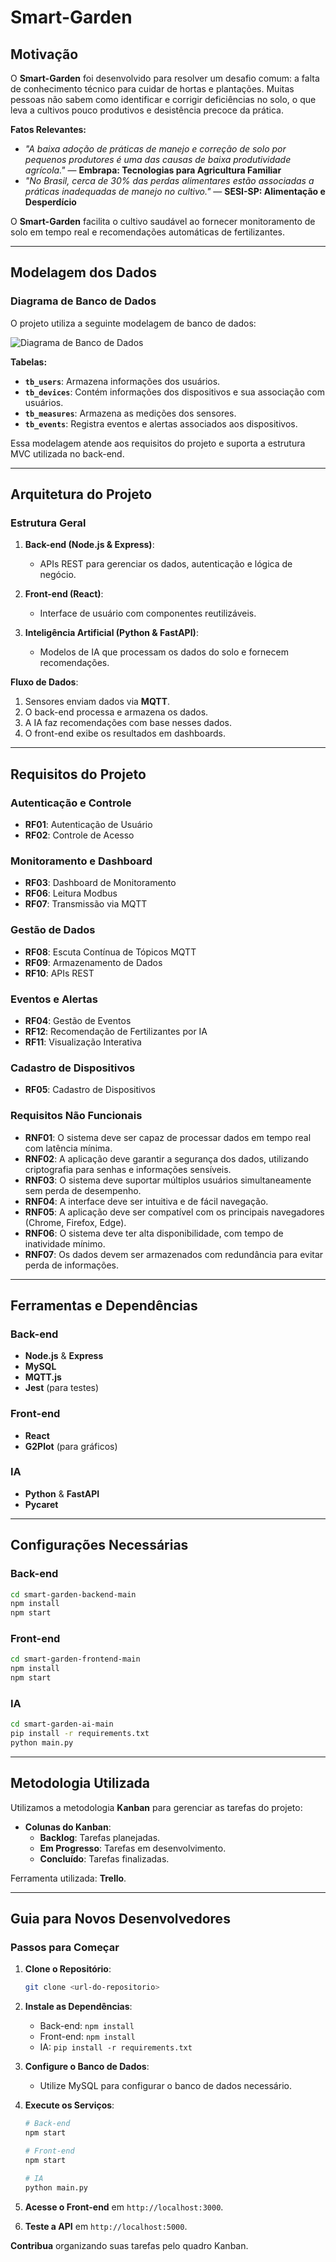 # Smart-Garden

## Motivação

O **Smart-Garden** foi desenvolvido para resolver um desafio comum: a falta de conhecimento técnico para cuidar de hortas e plantações. Muitas pessoas não sabem como identificar e corrigir deficiências no solo, o que leva a cultivos pouco produtivos e desistência precoce da prática.

**Fatos Relevantes:**
- *"A baixa adoção de práticas de manejo e correção de solo por pequenos produtores é uma das causas de baixa produtividade agrícola."* — **Embrapa: Tecnologias para Agricultura Familiar**
- *"No Brasil, cerca de 30% das perdas alimentares estão associadas a práticas inadequadas de manejo no cultivo."* — **SESI-SP: Alimentação e Desperdício**

O **Smart-Garden** facilita o cultivo saudável ao fornecer monitoramento de solo em tempo real e recomendações automáticas de fertilizantes.

---

## Modelagem dos Dados


### **Diagrama de Banco de Dados**

O projeto utiliza a seguinte modelagem de banco de dados:

![Diagrama de Banco de Dados](../Database%20-%20Diagram.png)

**Tabelas:**
- **`tb_users`**: Armazena informações dos usuários.
- **`tb_devices`**: Contém informações dos dispositivos e sua associação com usuários.
- **`tb_measures`**: Armazena as medições dos sensores.
- **`tb_events`**: Registra eventos e alertas associados aos dispositivos.

Essa modelagem atende aos requisitos do projeto e suporta a estrutura MVC utilizada no back-end.

---

## Arquitetura do Projeto

### **Estrutura Geral**

1. **Back-end (Node.js & Express)**:
   - APIs REST para gerenciar os dados, autenticação e lógica de negócio.

2. **Front-end (React)**:
   - Interface de usuário com componentes reutilizáveis.

3. **Inteligência Artificial (Python & FastAPI)**:
   - Modelos de IA que processam os dados do solo e fornecem recomendações.

**Fluxo de Dados**:
1. Sensores enviam dados via **MQTT**.
2. O back-end processa e armazena os dados.
3. A IA faz recomendações com base nesses dados.
4. O front-end exibe os resultados em dashboards.

---

## Requisitos do Projeto

### **Autenticação e Controle**
- **RF01**: Autenticação de Usuário
- **RF02**: Controle de Acesso

### **Monitoramento e Dashboard**
- **RF03**: Dashboard de Monitoramento
- **RF06**: Leitura Modbus
- **RF07**: Transmissão via MQTT

### **Gestão de Dados**
- **RF08**: Escuta Contínua de Tópicos MQTT
- **RF09**: Armazenamento de Dados
- **RF10**: APIs REST

### **Eventos e Alertas**
- **RF04**: Gestão de Eventos
- **RF12**: Recomendação de Fertilizantes por IA
- **RF11**: Visualização Interativa

### **Cadastro de Dispositivos**
- **RF05**: Cadastro de Dispositivos

### **Requisitos Não Funcionais**

- **RNF01**: O sistema deve ser capaz de processar dados em tempo real com latência mínima.
- **RNF02**: A aplicação deve garantir a segurança dos dados, utilizando criptografia para senhas e informações sensíveis.
- **RNF03**: O sistema deve suportar múltiplos usuários simultaneamente sem perda de desempenho.
- **RNF04**: A interface deve ser intuitiva e de fácil navegação.
- **RNF05**: A aplicação deve ser compatível com os principais navegadores (Chrome, Firefox, Edge).
- **RNF06**: O sistema deve ter alta disponibilidade, com tempo de inatividade mínimo.
- **RNF07**: Os dados devem ser armazenados com redundância para evitar perda de informações.

---

## Ferramentas e Dependências

### **Back-end**
- **Node.js** & **Express**
- **MySQL**
- **MQTT.js**
- **Jest** (para testes)

### **Front-end**
- **React**
- **G2Plot** (para gráficos)

### **IA**
- **Python** & **FastAPI**
- **Pycaret**
  
---

## Configurações Necessárias

### **Back-end**
```bash
cd smart-garden-backend-main
npm install
npm start
```

### **Front-end**
```bash
cd smart-garden-frontend-main
npm install
npm start
```

### **IA**
```bash
cd smart-garden-ai-main
pip install -r requirements.txt
python main.py
```

---

## Metodologia Utilizada

Utilizamos a metodologia **Kanban** para gerenciar as tarefas do projeto:

- **Colunas do Kanban**:
  - **Backlog**: Tarefas planejadas.
  - **Em Progresso**: Tarefas em desenvolvimento.
  - **Concluído**: Tarefas finalizadas.

Ferramenta utilizada: **Trello**.

---

## Guia para Novos Desenvolvedores

### **Passos para Começar**

1. **Clone o Repositório**:
   ```bash
   git clone <url-do-repositorio>
   ```

2. **Instale as Dependências**:
   - Back-end: `npm install`
   - Front-end: `npm install`
   - IA: `pip install -r requirements.txt`

3. **Configure o Banco de Dados**:
   - Utilize MySQL para configurar o banco de dados necessário.

4. **Execute os Serviços**:
   ```bash
   # Back-end
   npm start
   
   # Front-end
   npm start

   # IA
   python main.py
   ```

5. **Acesse o Front-end** em `http://localhost:3000`.
6. **Teste a API** em `http://localhost:5000`.

**Contribua** organizando suas tarefas pelo quadro Kanban.

